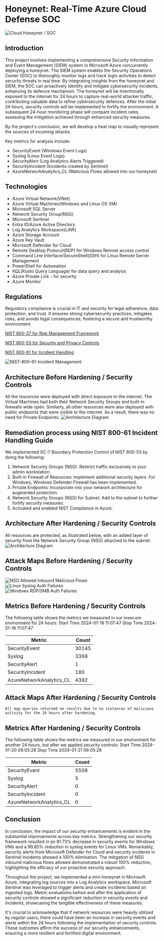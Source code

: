 # Honeynet: Real-Time Azure Cloud Defense SOC
![Cloud Honeynet / SOC](https://i.imgur.com/M97KMNu.jpg)

## Introduction

This project involves implementing a comprehensive Security Information and Event Management (SIEM) system in Microsoft Azure concurrently deploying a honeynet. The SIEM system enables the Security Operations Center (SOC) to thoroughly monitor logs and track login activities to detect security threats in real time. By integrating insights from the honeynet and SIEM, the SOC can proactively identify and mitigate cybersecurity incidents, enhancing its defence mechanism. The honeynet will be intentionally exposed to the internet for 24 hours to capture real-world attacker traffic, contributing valuable data to refine cybersecurity defences. After the initial 24 hours, security controls will be implemented to fortify the environment. A subsequent 24-hour monitoring phase will compare incident rates, assessing the mitigation achieved through enhanced security measures.

By the project's conclusion, we will develop a heat map to visually represent the sources of incoming attacks.

Key metrics for analysis include:

- SecurityEvent (Windows Event Logs)
- Syslog (Linux Event Logs)
- SecurityAlert (Log Analytics Alerts Triggered)
- SecurityIncident (Incidents created by Sentinel)
- AzureNetworkAnalytics_CL (Malicious Flows allowed into our honeynet)
  
## Technologies
- Azure Virtual Network(VNet)
- Azure Virtual Machines(Windows and Linux OS VM)
- Microsoft SQL Server
- Network Security Group(NSG)
- Microsoft Sentinel
- Entra ID/Azure Active Directory
- Log Analytics Workspace(LAW)
- Azure Storage Account
- Azure Key Vault
- Microsoft Defender for Cloud
- Remote Desktop Protocol(RDP) for Windows Remote access control
- Command Line Interface/SecureShell(SSH) for Linux Remote Server Management
- PowerShell for Automation
- KQL(Kusto Query Language) for data query and analysis
- Azure Private Link - for security
- Azure Monitor

## Regulations
Regulatory compliance is crucial in IT and security for legal adherence, data protection, and trust. It ensures strong cybersecurity practices, mitigates risks, and avoids legal consequences, fostering a secure and trustworthy environment.

<a href="https://csrc.nist.gov/pubs/sp/800/37/r2/final">NIST 800-37 for Risk Management Framework	</a>

<a href="https://csrc.nist.gov/Projects/risk-management/sp800-53-controls/release-search#/families?version=5.1">NIST 800-53 for Security and Privacy Controls</a>

<a href="https://csrc.nist.gov/publications/detail/sp/800-61/rev-2/final">NIST 800-61 for Incident Handling</a>

![NIST-800-61-Incident Management](https://github.com/rasheedjimoh/AzureCloud-SOC/assets/157264080/cc4559f9-8467-4481-b91d-7d9e615cef44)



## Architecture Before Hardening / Security Controls
All the resources were deployed with direct exposure to the internet. The Virtual Machines had both their Network Security Groups and built-in firewalls wide open. Similarly, all other resources were also deployed with public endpoints that were visible to the internet. As a result, there was no need for Private Endpoints.
![Architecture Diagram](https://i.imgur.com/Z6Tr6OH.png)

## Remediation process using NIST 800-61 Incident Handling Guide
We implemented SC-7 Boundary Protection Control of NIST 800-53 by doing the following:

1. Network Security Groups (NSG): Restrict traffic exclusively to your admin workstation.
2. Built-in Firewall of Resources: Implement additional security layers. For Windows, Windows Defender Firewall has been implemented.
3. Private Endpoints: Incorporate into your network architecture for augmented protection.
4. Network Security Groups (NSG) for Subnet: Add to the subnet to further fortify security measures.
5. Activated and enabled NIST Compliance in Azure.

## Architecture After Hardening / Security Controls
All resources are protected, as illustrated below, with an added layer of security from the Network Security Group (NSG) attached to the subnet.
![Architecture Diagram](https://i.imgur.com/vvbiDo9.png)


## Attack Maps Before Hardening / Security Controls
![NSG Allowed Inbound Malicious Flows](https://i.imgur.com/8Lf2sxY.png)<br>
![Linux Syslog Auth Failures](https://i.imgur.com/BgJg9Jr.png)<br>
![Windows RDP/SMB Auth Failures](https://i.imgur.com/aIlLyxn.png)<br>



## Metrics Before Hardening / Security Controls

The following table shows the metrics we measured in our insecure environment for 24 hours:
Start Time 2024-01-18 11:07:47
Stop Time 2024-01-19 11:07:47

| Metric                   | Count
| ------------------------ | -----
| SecurityEvent            | 30145
| Syslog                   | 3368
| SecurityAlert            | 1
| SecurityIncident         | 180
| AzureNetworkAnalytics_CL | 4392

## Attack Maps After Hardening / Security Controls

```All map queries returned no results due to no instances of malicious activity for the 24 hours after hardening.```

## Metrics After Hardening / Security Controls

The following table shows the metrics we measured in our environment for another 24 hours, but after we applied security controls:
Start Time 2024-01-20 06:05:28
Stop Time	2024-01-21 06:05:28

| Metric                   | Count
| ------------------------ | -----
| SecurityEvent            | 5508
| Syslog                   | 5
| SecurityAlert            | 0
| SecurityIncident         | 0
| AzureNetworkAnalytics_CL | 0

## Conclusion

In conclusion, the impact of our security enhancements is evident in the substantial improvements across key metrics. Strengthening our security framework resulted in an 81.73% decrease in security events for Windows VMs and a 99.85% reduction in syslog events for Linux VMs. Remarkably, security alerts from Microsoft Defender for Cloud and security incidents in Sentinel Incidents showed a 100% elimination. The mitigation of NSG inbound malicious flows allowed demonstrated a robust 100% reduction, highlighting the efficacy of our proactive security approach.

Throughout the project, we implemented a mini honeynet in Microsoft Azure, integrating log sources into a Log Analytics workspace. Microsoft Sentinel was leveraged to trigger alerts and create incidents based on ingested logs. Metric evaluations before and after the application of security controls showed a significant reduction in security events and incidents, showcasing the tangible effectiveness of these measures.

It's crucial to acknowledge that if network resources were heavily utilized by regular users, there could have been an increase in security events and alerts within the 24 hours following the implementation of security controls. These outcomes affirm the success of our security enhancements, ensuring a more resilient and fortified digital environment.
